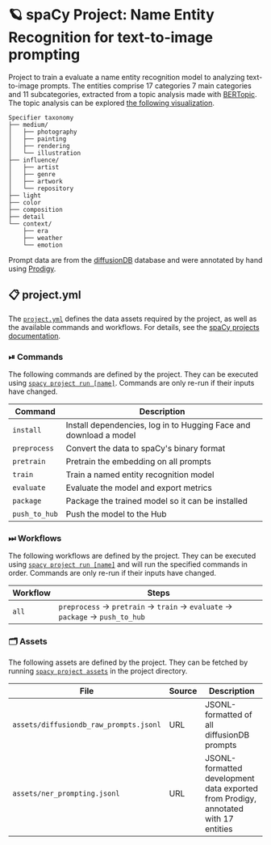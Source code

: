 <!-- SPACY PROJECT: AUTO-GENERATED DOCS START (do not remove) -->

# 🪐 spaCy Project: Name Entity Recognition for text-to-image prompting

Project to train a evaluate a name entity recognition model to analyzing text-to-image prompts.
The entities comprise 17 categories 7 main categories and 11 subcategories, extracted from a topic analysis made with [BERTopic](https://maartengr.github.io/BERTopic/index.html). The topic analysis can be explored [the following visualization](https://teo-sanchez.github.io/projects/prompting_map.html).

```
Specifier taxonomy
├── medium/
│   ├── photography
│   ├── painting
│   ├── rendering
│   └── illustration
├── influence/
│   ├── artist
│   ├── genre
│   ├── artwork
│   └── repository
├── light
├── color
├── composition
├── detail
└── context/
    ├── era
    ├── weather
    └── emotion
```

Prompt data are from the [diffusionDB](https://poloclub.github.io/diffusiondb/) database and were annotated by hand using [Prodigy](https://prodi.gy/).


## 📋 project.yml

The [`project.yml`](project.yml) defines the data assets required by the
project, as well as the available commands and workflows. For details, see the
[spaCy projects documentation](https://spacy.io/usage/projects).

### ⏯ Commands

The following commands are defined by the project. They
can be executed using [`spacy project run [name]`](https://spacy.io/api/cli#project-run).
Commands are only re-run if their inputs have changed.

| Command | Description |
| --- | --- |
| `install` | Install dependencies, log in to Hugging Face and download a model |
| `preprocess` | Convert the data to spaCy's binary format |
| `pretrain` | Pretrain the embedding on all prompts |
| `train` | Train a named entity recognition model |
| `evaluate` | Evaluate the model and export metrics |
| `package` | Package the trained model so it can be installed |
| `push_to_hub` | Push the model to the Hub |

### ⏭ Workflows

The following workflows are defined by the project. They
can be executed using [`spacy project run [name]`](https://spacy.io/api/cli#project-run)
and will run the specified commands in order. Commands are only re-run if their
inputs have changed.

| Workflow | Steps |
| --- | --- |
| `all` | `preprocess` &rarr; `pretrain` &rarr; `train` &rarr; `evaluate` &rarr; `package` &rarr; `push_to_hub` |

### 🗂 Assets

The following assets are defined by the project. They can
be fetched by running [`spacy project assets`](https://spacy.io/api/cli#project-assets)
in the project directory.

| File | Source | Description |
| --- | --- | --- |
| `assets/diffusiondb_raw_prompts.jsonl` | URL | JSONL-formatted of all diffusionDB prompts |
| `assets/ner_prompting.jsonl` | URL | JSONL-formatted development data exported from Prodigy, annotated with 17 entities |

<!-- SPACY PROJECT: AUTO-GENERATED DOCS END (do not remove) -->